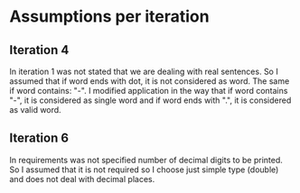 # Assumptions per iteration

## Iteration 4

In iteration 1 was not stated that we are dealing with real sentences. So I assumed that if word ends with dot,
it is not considered as word. The same if word contains: "-".
I modified application in the way that if word contains "-", it is considered as single word and if word ends with ".",
it is considered as valid word.

## Iteration 6

In requirements was not specified number of decimal digits to be printed. So I assumed that it is not required so I choose
just simple type (double) and does not deal with decimal places.

